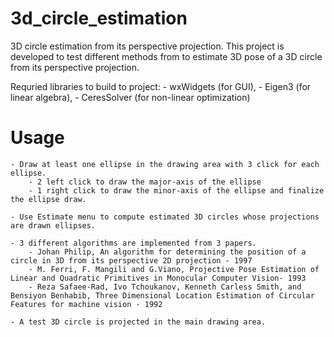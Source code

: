 # 3d_circle_estimation
3D circle estimation from its perspective projection.
This project is developed to test different methods from to estimate 3D pose of a 3D circle from its perspective projection.

Requried libraries to build to project: 
	- wxWidgets (for GUI), 
	- Eigen3 (for linear algebra), 
	- CeresSolver (for non-linear optimization)

# Usage
	- Draw at least one ellipse in the drawing area with 3 click for each ellipse.
		- 2 left click to draw the major-axis of the ellipse
		- 1 right click to draw the minor-axis of the ellipse and finalize the ellipse draw.
		
	- Use Estimate menu to compute estimated 3D circles whose projections are drawn ellipses.

	- 3 different algorithms are implemented from 3 papers.
		- Johan Philip, An algorithm for determining the position of a circle in 3D from its perspective 2D projection - 1997
		- M. Ferri, F. Mangili and G.Viano, Projective Pose Estimation of Linear and Quadratic Primitives in Monocular Computer Vision- 1993
		- Reza Safaee-Rad, Ivo Tchoukanov, Kenneth Carless Smith, and Bensiyon Benhabib, Three Dimensional Location Estimation of Circular Features for machine vision - 1992

	- A test 3D circle is projected in the main drawing area. 
